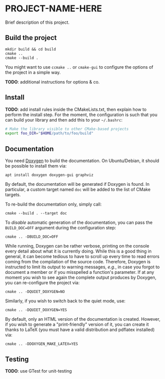 # PROJECT-NAME-HERE

Brief description of this project.


## Build the project

```
mkdir build && cd build
cmake ..
cmake --build .
```

You might want to use `ccmake ..` or `cmake-gui` to configure the options of
the project in a simple way.

**TODO**: additional instructions for options & co.


## Install

**TODO**: add install rules inside the CMakeLists.txt, then explain how to
perform the install step. For the moment, the configuration is such that you
can build your library and then add this to your `~/.bashrc`:

```bash
# Make the library visible to other CMake-based projects
export foo_DIR="$HOME/path/to/foo/build"
```


## Documentation

You need [Doxygen](https://www.doxygen.nl/index.html) to build the
documentation. On Ubuntu/Debian, it should be possible to install them via:
```
apt install doxygen doxygen-gui graphviz
```

By default, the documentation will be generated if Doxygen is
found. In particular, a custom target named `doc` will be added to the list
of CMake targets.

To re-build the documentation only, simply call:
```
cmake --build . --target doc
```

To *disable* automatic generation of the documentation, you can pass the
`BUILD_DOC=OFF` argument during the configuration step:
```
cmake .. -DBUILD_DOC=OFF
```

While running, Doxygen can be rather verbose, printing on the console every
detail about what it is currently doing. While this is a good thing in general,
it can become tedious to have to scroll up every time to read errors coming
from the compilation of the source code. Therefore, Doxygen is instructed to
limit its output to warning messages, *e.g.*, in case you forgot to document
a member or if you misspelled a function's parameter. If at any moment you wish
to see again the complete output produces by Doxygen, you can re-configure the
project via:
```
cmake .. -DQUIET_DOXYGEN=NO
```
Similarly, if you wish to switch back to the quiet mode, use:
```
cmake .. -DQUIET_DOXYGEN=YES
```

By default, only an HTML version of the documentation is created. However, if
you wish to generate a "print-friendly" version of it, you can create it thanks
to LaTeX (you must have a valid distribution and pdflatex installed) via:
```
cmake .. -DDOXYGEN_MAKE_LATEX=YES
```


## Testing

**TODO**: use GTest for unit-testing
